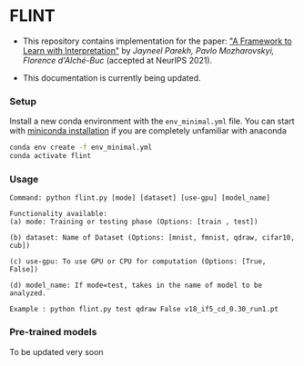 # FLINT

* This repository contains implementation for the paper:  ["A Framework to Learn with Interpretation"](https://arxiv.org/abs/2010.09345) by *Jayneel Parekh, Pavlo Mozharovskyi, Florence d'Alché-Buc* (accepted at NeurIPS 2021).

* This documentation is currently being updated.

### Setup

Install a new conda environment with the ```env_minimal.yml``` file. You can start with [miniconda installation](https://docs.conda.io/en/latest/miniconda.html) if you are completely unfamiliar with anaconda   
```sh
conda env create -f env_minimal.yml
conda activate flint
```

### Usage

```
Command: python flint.py [mode] [dataset] [use-gpu] [model_name]

Functionality available: 
(a) mode: Training or testing phase (Options: [train , test])

(b) dataset: Name of Dataset (Options: [mnist, fmnist, qdraw, cifar10, cub])
    
(c) use-gpu: To use GPU or CPU for computation (Options: [True, False])

(d) model_name: If mode=test, takes in the name of model to be analyzed.

Example : python flint.py test qdraw False v18_if5_cd_0.30_run1.pt
```


### Pre-trained models

To be updated very soon

